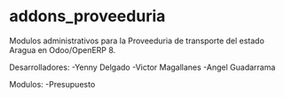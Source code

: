 # addons_proveeduria

Modulos administrativos para la Proveeduria de transporte del estado Aragua en Odoo/OpenERP 8.

Desarrolladores:
-Yenny Delgado
-Victor Magallanes
-Angel Guadarrama

Modulos:
-Presupuesto
